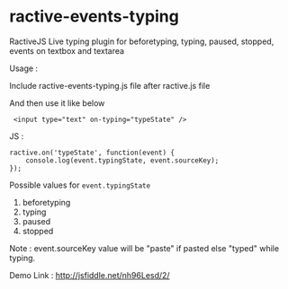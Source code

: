 ractive-events-typing
=====================

RactiveJS Live typing plugin for beforetyping, typing, paused, stopped, events on textbox and textarea

Usage :

Include ractive-events-typing.js file after ractive.js file

And then use it like below  
 
     <input type="text" on-typing="typeState" />
     
JS :

    ractive.on('typeState', function(event) {
        console.log(event.typingState, event.sourceKey);
    });
    
Possible values for `event.typingState`

  1. beforetyping
  2. typing
  3. paused
  4. stopped
  
Note : event.sourceKey value will be "paste" if pasted else "typed" while typing.

Demo Link : http://jsfiddle.net/nh96Lesd/2/
